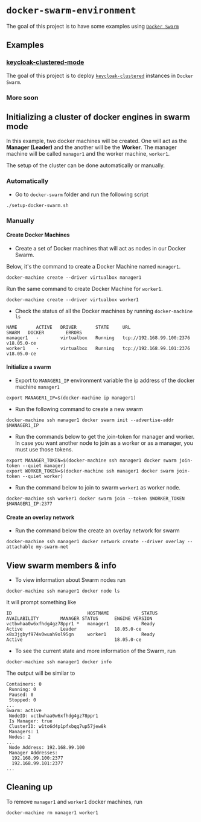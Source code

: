 # `docker-swarm-environment`

The goal of this project is to have some examples using [`Docker Swarm`](https://docs.docker.com/engine/swarm/swarm-tutorial)

## Examples

### [keycloak-clustered-mode](https://github.com/ivangfr/docker-swarm-environment/tree/master/keycloak-clustered-mode)

The goal of this project is to deploy [`keycloak-clustered`](https://github.com/ivangfr/keycloak-clustered) instances
in `Docker Swarm`.

### More soon

## Initializing a cluster of docker engines in swarm mode

In this example, two docker machines will be created. One will act as the **Manager (Leader)** and the another will be
the **Worker**. The manager machine will be called `manager1` and the worker machine, `worker1`.

The setup of the cluster can be done automatically or manually.

### Automatically

- Go to `docker-swarm` folder and run the following script
```
./setup-docker-swarm.sh
```

### Manually

#### Create Docker Machines

- Create a set of Docker machines that will act as nodes in our Docker Swarm.

Below, it's the command to create a Docker Machine named `manager1`.
```
docker-machine create --driver virtualbox manager1
```

Run the same command to create Docker Machine for `worker1`.
```
docker-machine create --driver virtualbox worker1
```

- Check the status of all the Docker machines by running `docker-machine ls`
```
NAME       ACTIVE   DRIVER       STATE     URL                         SWARM   DOCKER        ERRORS
manager1   -        virtualbox   Running   tcp://192.168.99.100:2376           v18.05.0-ce
worker1    -        virtualbox   Running   tcp://192.168.99.101:2376           v18.05.0-ce
```

#### Initialize a swarm

- Export to `MANAGER1_IP` environment variable the ip address of the docker machine `manager1`
```
export MANAGER1_IP=$(docker-machine ip manager1)
```

- Run the following command to create a new swarm
```
docker-machine ssh manager1 docker swarm init --advertise-addr $MANAGER1_IP
```

- Run the commands below to get the join-token for manager and worker. In case you want another node to join as a worker or as a manager, you must use those tokens.
```
export MANAGER_TOKEN=$(docker-machine ssh manager1 docker swarm join-token --quiet manager)
export WORKER_TOKEN=$(docker-machine ssh manager1 docker swarm join-token --quiet worker)
```

- Run the command below to join to swarm `worker1` as worker node.
```
docker-machine ssh worker1 docker swarm join --token $WORKER_TOKEN $MANAGER1_IP:2377
```

#### Create an overlay network

- Run the command below the create an overlay network for swarm
```
docker-machine ssh manager1 docker network create --driver overlay --attachable my-swarm-net
```

## View swarm members & info

- To view information about Swarm nodes run
```
docker-machine ssh manager1 docker node ls
```

It will prompt something like
```
ID                            HOSTNAME            STATUS              AVAILABILITY        MANAGER STATUS      ENGINE VERSION
vctbwhaa0w6xfhdg4gz78ppr1 *   manager1            Ready               Active              Leader              18.05.0-ce
x8x3jgbyf974v0wuah9ol95gn     worker1             Ready               Active                                  18.05.0-ce
```

- To see the current state and more information of the Swarm, run
```
docker-machine ssh manager1 docker info
```

The output will be similar to
```
Containers: 0
 Running: 0
 Paused: 0
 Stopped: 0
...
Swarm: active
 NodeID: vctbwhaa0w6xfhdg4gz78ppr1
 Is Manager: true
 ClusterID: w1to6d4p1pfxbqq7up57jew8k
 Managers: 1
 Nodes: 2
...
 Node Address: 192.168.99.100
 Manager Addresses:
  192.168.99.100:2377
  192.168.99.101:2377
...
```

## Cleaning up  

To remove `manager1` and `worker1` docker machines, run
```
docker-machine rm manager1 worker1
```